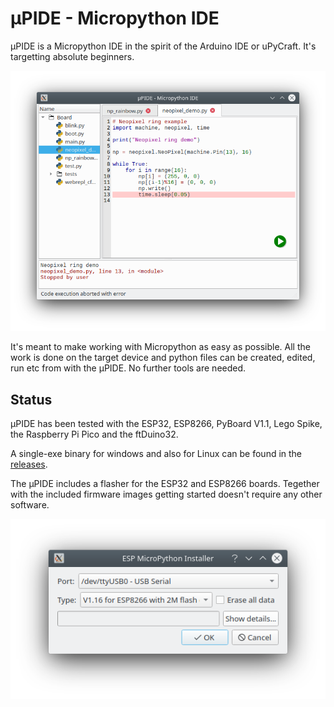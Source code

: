 # µPIDE - Micropython IDE

µPIDE is a Micropython IDE in the spirit of the Arduino IDE or
uPyCraft. It's targetting absolute beginners.

![upide](upide.png)

It's meant to make working with Micropython as easy as possible. All
the work is done on the target device and python files can be created,
edited, run etc from with the µPIDE. No further tools are needed.

## Status

µPIDE has been tested with the ESP32, ESP8266, PyBoard V1.1, Lego
Spike, the Raspberry Pi Pico and the ftDuino32.

A single-exe binary for windows and also for Linux can be found in the
[releases](https://github.com/harbaum/upide/releases/latest).

The µPIDE includes a flasher for the ESP32 and ESP8266
boards. Tegether with the included firmware images getting started
doesn't require any other software.

![esp flasher](esp_flasher.png)

